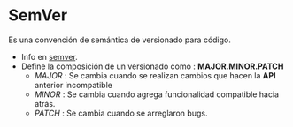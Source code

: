 # SemVer

Es una convención de semántica de versionado para código.

+ Info en [semver](http://semver.org/).
+ Define la composición de un versionado como : **MAJOR.MINOR.PATCH**
  + *MAJOR* : Se cambia cuando se realizan cambios que hacen la **API** anterior incompatible
  + *MINOR* : Se cambia cuando agrega funcionalidad compatible hacia atrás.
  + *PATCH* : Se cambia cuando se arreglaron bugs.
